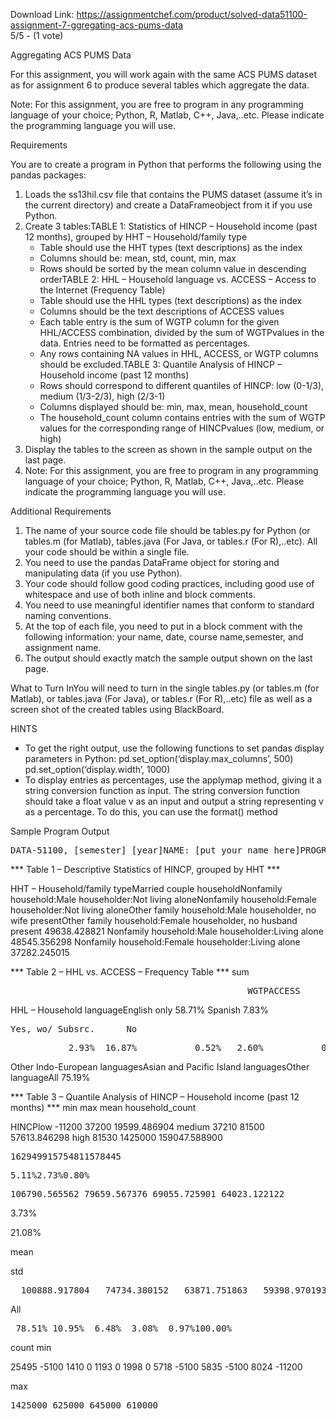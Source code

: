 Download Link: https://assignmentchef.com/product/solved-data51100-assignment-7-ggregating-acs-pums-data
<br>
5/5 - (1 vote)

Aggregating ACS PUMS Data

For this assignment, you will work again with the same ACS PUMS dataset as for assignment 6 to produce several tables which aggregate the data.

Note: For this assignment, you are free to program in any programming language of your choice; Python, R, Matlab, C++, Java,..etc. Please indicate the programming language you will use.

Requirements

You are to create a program in Python that performs the following using the pandas packages:

<ol>

 <li>Loads the ss13hil.csv file that contains the PUMS dataset (assume it’s in the current directory) and create a DataFrameobject from it if you use Python.</li>

 <li>Create 3 tables:TABLE 1: Statistics of HINCP – Household income (past 12 months), grouped by HHT – Household/family type

  <ul>

   <li>Table should use the HHT types (text descriptions) as the index</li>

   <li>Columns should be: mean, std, count, min, max</li>

   <li>Rows should be sorted by the mean column value in descending orderTABLE 2: HHL – Household language vs. ACCESS – Access to the Internet (Frequency Table)</li>

  </ul>

  <ul>

   <li>Table should use the HHL types (text descriptions) as the index</li>

   <li>Columns should be the text descriptions of ACCESS values</li>

   <li>Each table entry is the sum of WGTP column for the given HHL/ACCESS combination, divided by the sum of WGTPvalues in the data. Entries need to be formatted as percentages.</li>

   <li>Any rows containing NA values in HHL, ACCESS, or WGTP columns should be excluded.TABLE 3: Quantile Analysis of HINCP – Household income (past 12 months)</li>

  </ul>

  <ul>

   <li>Rows should correspond to different quantiles of HINCP: low (0-1/3), medium (1/3-2/3), high (2/3-1)</li>

   <li>Columns displayed should be: min, max, mean, household_count</li>

   <li>The household_count column contains entries with the sum of WGTP values for the corresponding range of HINCPvalues (low, medium, or high)</li>

  </ul></li>

 <li>Display the tables to the screen as shown in the sample output on the last page.</li>

 <li>Note: For this assignment, you are free to program in any programming language of your choice; Python, R, Matlab, C++, Java,..etc. Please indicate the programming language you will use.</li>

</ol>

Additional Requirements

<ol>

 <li>The name of your source code file should be tables.py for Python (or tables.m (for Matlab), tables.java (For Java, or tables.r (For R),..etc). All your code should be within a single file.</li>

 <li>You need to use the pandas DataFrame object for storing and manipulating data (if you use Python).</li>

 <li>Your code should follow good coding practices, including good use of whitespace and use of both inline and block comments.</li>

 <li>You need to use meaningful identifier names that conform to standard naming conventions.</li>

 <li>At the top of each file, you need to put in a block comment with the following information: your name, date, course name,semester, and assignment name.</li>

 <li>The output should exactly match the sample output shown on the last page.</li>

</ol>

What to Turn InYou will need to turn in the single tables.py (or tables.m (for Matlab), or tables.java (For Java), or tables.r (For R),..etc) file as well as a screen shot of the created tables using BlackBoard.

HINTS

<ul>

 <li>To get the right output, use the following functions to set pandas display parameters in Python: pd.set_option(‘display.max_columns’, 500) pd.set_option(‘display.width’, 1000)</li>

 <li>To display entries as percentages, use the applymap method, giving it a string conversion function as input. The string conversion function should take a float value v as an input and output a string representing v as a percentage. To do this, you can use the format() method</li>

</ul>

Sample Program Output

<pre>DATA-51100, [semester] [year]NAME: [put your name here]PROGRAMMING ASSIGNMENT #7</pre>

*** Table 1 – Descriptive Statistics of HINCP, grouped by HHT ***

HHT – Household/family typeMarried couple householdNonfamily household:Male householder:Not living aloneNonfamily household:Female householder:Not living aloneOther family household:Male householder, no wife presentOther family household:Female householder, no husband present 49638.428821 Nonfamily household:Male householder:Living alone 48545.356298 Nonfamily household:Female householder:Living alone 37282.245015

*** Table 2 – HHL vs. ACCESS – Frequency Table *** sum

<pre>                                             WGTPACCESS                             Yes w/ Subsrc.</pre>

HHL – Household languageEnglish only 58.71% Spanish 7.83%

<pre>Yes, wo/ Subsrc.      No</pre>

<pre>           2.93%  16.87%           0.52%   2.60%           0.18%   1.19%           0.06%   0.28%           0.03%   0.14%</pre>

Other Indo-European languagesAsian and Pacific Island languagesOther languageAll 75.19%

*** Table 3 – Quantile Analysis of HINCP – Household income (past 12 months) *** min max mean household_count

HINCPlow -11200 37200 19599.486904 medium 37210 81500 57613.846298 high 81530 1425000 159047.588900

<pre>162949915754811578445</pre>

<pre>5.11%2.73%0.80%</pre>

<pre>106790.565562 79659.567376 69055.725901 64023.122122</pre>

3.73%

21.08%

mean

std

<pre>  100888.917804   74734.380152   63871.751863   59398.970193   48004.399101   60659.516163   44385.091076</pre>

All

<pre> 78.51% 10.95%  6.48%  3.08%  0.97%100.00%</pre>

count min

25495 -5100 1410 0 1193 0 1998 0 5718 -5100 5835 -5100 8024 -11200

max

<pre>1425000 625000 645000 610000</pre>